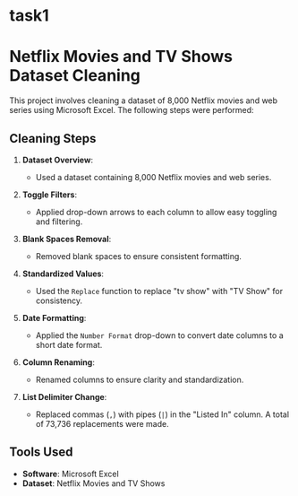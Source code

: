 # task1
# Netflix Movies and TV Shows Dataset Cleaning

This project involves cleaning a dataset of 8,000 Netflix movies and web series using Microsoft Excel. The following steps were performed:

## Cleaning Steps
1. **Dataset Overview**:  
   - Used a dataset containing 8,000 Netflix movies and web series.  
   
2. **Toggle Filters**:  
   - Applied drop-down arrows to each column to allow easy toggling and filtering.

3. **Blank Spaces Removal**:  
   - Removed blank spaces to ensure consistent formatting.

4. **Standardized Values**:  
   - Used the `Replace` function to replace "tv show" with "TV Show" for consistency.

5. **Date Formatting**:  
   - Applied the `Number Format` drop-down to convert date columns to a short date format.

6. **Column Renaming**:  
   - Renamed columns to ensure clarity and standardization.

7. **List Delimiter Change**:  
   - Replaced commas (`,`) with pipes (`|`) in the "Listed In" column. A total of 73,736 replacements were made.

## Tools Used
- **Software**: Microsoft Excel  
- **Dataset**: Netflix Movies and TV Shows  

